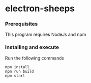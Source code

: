 # electron-sheeps

### Prerequisites
This program requires NodeJs and npm 

### Installing and execute
Run the following commands
```
npm install
npm run build
npm start
```
